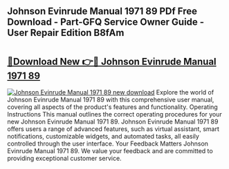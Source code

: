 ## Johnson Evinrude Manual 1971 89 PDf Free Download - Part-GFQ Service Owner Guide - User Repair Edition B8fAm

# <h2><a href="http://bc418.oget.top/?id=Johnson+Evinrude+Manual+1971+89">🔗Download New 👉🔴 Johnson Evinrude Manual 1971 89</a></h2>

[![Johnson Evinrude Manual 1971 89 new download](https://i.imgur.com/5g1atiW.png)](http://bc418.oget.top/?id=Johnson+Evinrude+Manual+1971+89)
Explore the world of Johnson Evinrude Manual 1971 89 with this comprehensive user manual, covering all aspects of the product's features and functionality. Operating Instructions This manual outlines the correct operating procedures for your new Johnson Evinrude Manual 1971 89. Johnson Evinrude Manual 1971 89 offers users a range of advanced features, such as virtual assistant, smart notifications, customizable widgets, and automated tasks, all easily controlled through the user interface. Your Feedback Matters Johnson Evinrude Manual 1971 89. We value your feedback and are committed to providing exceptional customer service.
